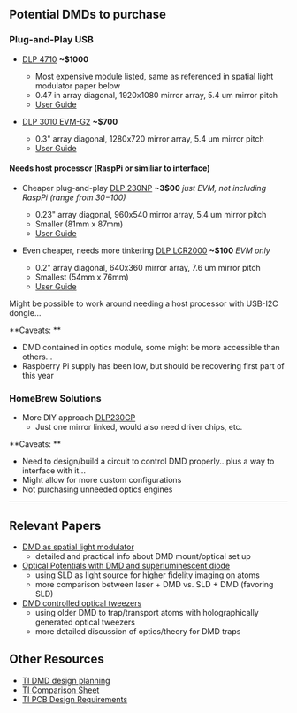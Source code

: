 

## Potential DMDs to purchase

### Plug-and-Play USB

* [DLP 4710](https://www.ti.com/tool/DLPDLCR4710EVM-G2) **~$1000**
  - Most expensive module listed, same as referenced in spatial light modulator paper below 
  - 0.47 in array diagonal, 1920x1080 mirror array, 5.4 um mirror pitch
  - [User Guide](https://www.ti.com/lit/ug/dlpu044d/dlpu044d.pdf?ts=1673999527733&ref_url=https%253A%252F%252Fwww.ti.com%252Ftool%252FDLPDLCR4710EVM-G2)
  
* [DLP 3010 EVM-G2](https://www.ti.com/tool/DLPDLCR3010EVM-G2) **~$700**
  - 0.3" array diagonal, 1280x720 mirror array, 5.4 um mirror pitch
  - [User Guide](https://www.ti.com/lit/ug/dlpu058a/dlpu058a.pdf?ts=1674000007331&ref_url=https%253A%252F%252Fwww.ti.com%252Ftool%252FDLPDLCR3010EVM-G2)
 
 #### Needs host processor (RaspPi or similiar to interface) 
 
* Cheaper plug-and-play [DLP 230NP](https://www.ti.com/tool/DLPDLCR230NPEVM) **~3$00** *just EVM, not including RaspPi (range from $30-$100)*
  - 0.23" array diagonal, 960x540 mirror array, 5.4 um mirror pitch
  - Smaller (81mm x 87mm)
  - [User Guide](https://www.ti.com/lit/ug/dlpu103a/dlpu103a.pdf?ts=1674000328384&ref_url=https%253A%252F%252Fwww.ti.com%252Ftool%252FDLPDLCR230NPEVM)
  
* Even cheaper, needs more tinkering [DLP LCR2000](https://www.ti.com/tool/DLPDLCR2000EVM) **~$100** *EVM only*
  - 0.2" array diagonal, 640x360 mirror array, 7.6 um mirror pitch
  - Smallest (54mm x 76mm)
  - [User Guide](https://www.ti.com/lit/ug/dlpu049c/dlpu049c.pdf?ts=1674155304087)

Might be possible to work around needing a host processor with USB-I2C dongle...

**Caveats: **

* DMD contained in optics module, some might be more accessible than others...
* Raspberry Pi supply has been low, but should be recovering first part of this year

### HomeBrew Solutions

* More DIY approach [DLP230GP](https://www.ti.com/product/DLP230GP)
  - Just one mirror linked, would also need driver chips, etc.

**Caveats: **
* Need to design/build a circuit to control DMD properly...plus a way to interface with it...
* Might allow for more custom configurations
* Not purchasing unneeded optics engines

---

## Relevant Papers

* [DMD as spatial light modulator](https://opg.optica.org/ao/fulltext.cfm?uri=ao-60-2-465&id=446312)
  - detailed and practical info about DMD mount/optical set up
* [Optical Potentials with DMD and  superluminescent diode](https://journals.aps.org/prresearch/pdf/10.1103/PhysRevResearch.3.033241)
  - using SLD as light source for higher fidelity imaging on atoms
  - more comparison between laser + DMD vs. SLD + DMD (favoring SLD)
* [DMD controlled optical tweezers](https://iopscience.iop.org/article/10.1088/1367-2630/aaa634#njpaaa634bib21)
  - using older DMD to trap/transport atoms with holographically generated optical tweezers
  - more detailed discussion of optics/theory for DMD traps

## Other Resources
* [TI DMD design planning](https://www.ti.com/design-resources/embedded-development/dlp-chip/display-and-projection.html)
* [TI Comparison Sheet](https://www.ti.com/lit/sg/sprt736d/sprt736d.pdf?ts=1674164293371)
* [TI PCB Design Requirements](https://www.ti.com/seclit/an/dlpa071/dlpa071.pdf?ts=1673997424169&ref_url=https%253A%252F%252Fwww.ti.com%252Fdesign-resources%252Fembedded-development%252Fdlp-chip%252Fdisplay-and-projection.html)
